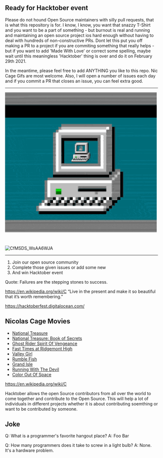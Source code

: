 ## Ready for Hacktober event


Please do not hound Open Source maintainers with silly pull requests, that is what this repository is for. I know, I know, you want that snazzy T-Shirt and you want to be a part of something - but burnout is real and running and maintaining an open source project ios hard enough without having to deal with hundreds of non-constructive PRs. Dont let this put you off making a PR to a project if you are commiting something that really helps - but if you want to add 'Made With Love' or correct some spelling, maybe wait until this meaningless 'Hacktober' thing is over and do it on February 29th 2021.

In the meantime, please feel free to add ANYTHING you like to this repo. Nic Cage Gifs are most welcome. Also, I will open a number of issues each day and if you commit a PR that closes an issue, you can feel extra good.

---

![](giphy.gif)
![CfMSDS_WsAA6WJA](https://user-images.githubusercontent.com/48381326/94852652-d6ed5800-0447-11eb-8f84-2339dadb29ac.jpg)

---

1. Join our open source community
2. Complete those given issues or add some new
3. And win Hacktober event

Quote: Failures are the stepping stones to success.

https://en.wikipedia.org/wiki/C
“Live in the present and make it so beautiful that it’s worth remembering.”

https://hacktoberfest.digitalocean.com/

## Nicolas Cage Movies


* [National Treasure](https://pt.wikipedia.org/wiki/National_Treasure)
* [National Treasure: Book of Secrets](https://pt.wikipedia.org/wiki/Ghost_Rider:_Spirit_of_Vengeance)
* [Ghost Rider Spirit Of Vengeance](https://en.wikipedia.org/wiki/Fast_Times_at_Ridgemont_High)
* [Fast Times at Ridgemont High](https://en.wikipedia.org/wiki/Fast_Times_at_Ridgemont_High)
* [Valley Girl](https://en.wikipedia.org/wiki/Valley_Girl_(1983_film))
* [Rumble Fish](https://en.wikipedia.org/wiki/Rumble_Fish)
* [Grand Isle](https://en.wikipedia.org/wiki/Grand_Isle_(2019_film)) 
* [Running With The Devil](https://en.wikipedia.org/wiki/Running_with_the_Devil)
* [Color Out Of Space](https://en.wikipedia.org/wiki/Color_Out_of_Space_(film))

https://en.wikipedia.org/wiki/C

Hacktober allows the open Source contributors from all over the world to come together and contribute to the Open Source.
This will help a lot of individuals in different projects whether it is about contributing soemthing or want to be contributed by someone.

## Joke
Q: What is a programmer's favorite hangout place?
A: Foo Bar

Q: How many programmers does it take to screw in a light bulb?
A: None. It's a hardware problem.
